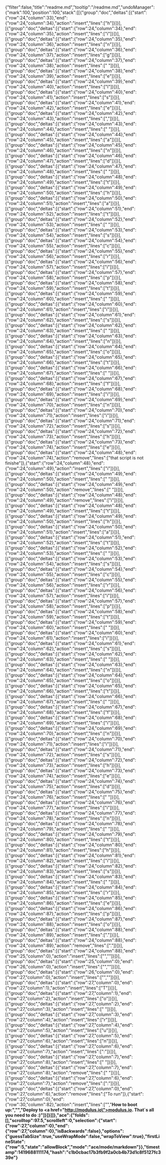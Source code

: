 {"filter":false,"title":"readme.md","tooltip":"/readme.md","undoManager":{"mark":100,"position":100,"stack":[[{"group":"doc","deltas":[{"start":{"row":24,"column":33},"end":{"row":24,"column":34},"action":"insert","lines":["h"]}]}],[{"group":"doc","deltas":[{"start":{"row":24,"column":34},"end":{"row":24,"column":35},"action":"insert","lines":["i"]}]}],[{"group":"doc","deltas":[{"start":{"row":24,"column":35},"end":{"row":24,"column":36},"action":"insert","lines":["n"]}]}],[{"group":"doc","deltas":[{"start":{"row":24,"column":36},"end":{"row":24,"column":37},"action":"insert","lines":["g"]}]}],[{"group":"doc","deltas":[{"start":{"row":24,"column":37},"end":{"row":24,"column":38},"action":"insert","lines":[" "]}]}],[{"group":"doc","deltas":[{"start":{"row":24,"column":38},"end":{"row":24,"column":39},"action":"insert","lines":["e"]}]}],[{"group":"doc","deltas":[{"start":{"row":24,"column":39},"end":{"row":24,"column":40},"action":"insert","lines":["l"]}]}],[{"group":"doc","deltas":[{"start":{"row":24,"column":40},"end":{"row":24,"column":41},"action":"insert","lines":["s"]}]}],[{"group":"doc","deltas":[{"start":{"row":24,"column":41},"end":{"row":24,"column":42},"action":"insert","lines":["e"]}]}],[{"group":"doc","deltas":[{"start":{"row":24,"column":42},"end":{"row":24,"column":43},"action":"insert","lines":[","]}]}],[{"group":"doc","deltas":[{"start":{"row":24,"column":43},"end":{"row":24,"column":44},"action":"insert","lines":[" "]}]}],[{"group":"doc","deltas":[{"start":{"row":24,"column":44},"end":{"row":24,"column":45},"action":"insert","lines":["a"]}]}],[{"group":"doc","deltas":[{"start":{"row":24,"column":45},"end":{"row":24,"column":46},"action":"insert","lines":["n"]}]}],[{"group":"doc","deltas":[{"start":{"row":24,"column":46},"end":{"row":24,"column":47},"action":"insert","lines":["d"]}]}],[{"group":"doc","deltas":[{"start":{"row":24,"column":47},"end":{"row":24,"column":48},"action":"insert","lines":[" "]}]}],[{"group":"doc","deltas":[{"start":{"row":24,"column":48},"end":{"row":24,"column":49},"action":"insert","lines":["t"]}]}],[{"group":"doc","deltas":[{"start":{"row":24,"column":49},"end":{"row":24,"column":50},"action":"insert","lines":["h"]}]}],[{"group":"doc","deltas":[{"start":{"row":24,"column":50},"end":{"row":24,"column":51},"action":"insert","lines":["a"]}]}],[{"group":"doc","deltas":[{"start":{"row":24,"column":51},"end":{"row":24,"column":52},"action":"insert","lines":["t"]}]}],[{"group":"doc","deltas":[{"start":{"row":24,"column":52},"end":{"row":24,"column":53},"action":"insert","lines":[" "]}]}],[{"group":"doc","deltas":[{"start":{"row":24,"column":53},"end":{"row":24,"column":54},"action":"insert","lines":["s"]}]}],[{"group":"doc","deltas":[{"start":{"row":24,"column":54},"end":{"row":24,"column":55},"action":"insert","lines":["c"]}]}],[{"group":"doc","deltas":[{"start":{"row":24,"column":55},"end":{"row":24,"column":56},"action":"insert","lines":["r"]}]}],[{"group":"doc","deltas":[{"start":{"row":24,"column":56},"end":{"row":24,"column":57},"action":"insert","lines":["i"]}]}],[{"group":"doc","deltas":[{"start":{"row":24,"column":57},"end":{"row":24,"column":58},"action":"insert","lines":["p"]}]}],[{"group":"doc","deltas":[{"start":{"row":24,"column":58},"end":{"row":24,"column":59},"action":"insert","lines":["t"]}]}],[{"group":"doc","deltas":[{"start":{"row":24,"column":59},"end":{"row":24,"column":60},"action":"insert","lines":[" "]}]}],[{"group":"doc","deltas":[{"start":{"row":24,"column":60},"end":{"row":24,"column":61},"action":"insert","lines":["i"]}]}],[{"group":"doc","deltas":[{"start":{"row":24,"column":61},"end":{"row":24,"column":62},"action":"insert","lines":["s"]}]}],[{"group":"doc","deltas":[{"start":{"row":24,"column":62},"end":{"row":24,"column":63},"action":"insert","lines":[" "]}]}],[{"group":"doc","deltas":[{"start":{"row":24,"column":63},"end":{"row":24,"column":64},"action":"insert","lines":["n"]}]}],[{"group":"doc","deltas":[{"start":{"row":24,"column":64},"end":{"row":24,"column":65},"action":"insert","lines":["o"]}]}],[{"group":"doc","deltas":[{"start":{"row":24,"column":65},"end":{"row":24,"column":66},"action":"insert","lines":["t"]}]}],[{"group":"doc","deltas":[{"start":{"row":24,"column":66},"end":{"row":24,"column":67},"action":"insert","lines":[" "]}]}],[{"group":"doc","deltas":[{"start":{"row":24,"column":67},"end":{"row":24,"column":68},"action":"insert","lines":["f"]}]}],[{"group":"doc","deltas":[{"start":{"row":24,"column":68},"end":{"row":24,"column":69},"action":"insert","lines":["i"]}]}],[{"group":"doc","deltas":[{"start":{"row":24,"column":69},"end":{"row":24,"column":70},"action":"insert","lines":["n"]}]}],[{"group":"doc","deltas":[{"start":{"row":24,"column":70},"end":{"row":24,"column":71},"action":"insert","lines":["i"]}]}],[{"group":"doc","deltas":[{"start":{"row":24,"column":71},"end":{"row":24,"column":72},"action":"insert","lines":["s"]}]}],[{"group":"doc","deltas":[{"start":{"row":24,"column":72},"end":{"row":24,"column":73},"action":"insert","lines":["h"]}]}],[{"group":"doc","deltas":[{"start":{"row":24,"column":73},"end":{"row":24,"column":74},"action":"insert","lines":["e"]}]}],[{"group":"doc","deltas":[{"start":{"row":24,"column":48},"end":{"row":24,"column":74},"action":"remove","lines":["that script is not finishe"]},{"start":{"row":24,"column":48},"end":{"row":24,"column":49},"action":"insert","lines":["i"]}]}],[{"group":"doc","deltas":[{"start":{"row":24,"column":49},"end":{"row":24,"column":50},"action":"insert","lines":[" "]}]}],[{"group":"doc","deltas":[{"start":{"row":24,"column":49},"end":{"row":24,"column":50},"action":"remove","lines":[" "]}]}],[{"group":"doc","deltas":[{"start":{"row":24,"column":48},"end":{"row":24,"column":49},"action":"remove","lines":["i"]}]}],[{"group":"doc","deltas":[{"start":{"row":24,"column":48},"end":{"row":24,"column":49},"action":"insert","lines":["t"]}]}],[{"group":"doc","deltas":[{"start":{"row":24,"column":49},"end":{"row":24,"column":50},"action":"insert","lines":["h"]}]}],[{"group":"doc","deltas":[{"start":{"row":24,"column":50},"end":{"row":24,"column":51},"action":"insert","lines":["a"]}]}],[{"group":"doc","deltas":[{"start":{"row":24,"column":51},"end":{"row":24,"column":52},"action":"insert","lines":["t"]}]}],[{"group":"doc","deltas":[{"start":{"row":24,"column":52},"end":{"row":24,"column":53},"action":"insert","lines":[" "]}]}],[{"group":"doc","deltas":[{"start":{"row":24,"column":53},"end":{"row":24,"column":54},"action":"insert","lines":["s"]}]}],[{"group":"doc","deltas":[{"start":{"row":24,"column":54},"end":{"row":24,"column":55},"action":"insert","lines":["c"]}]}],[{"group":"doc","deltas":[{"start":{"row":24,"column":55},"end":{"row":24,"column":56},"action":"insert","lines":["r"]}]}],[{"group":"doc","deltas":[{"start":{"row":24,"column":56},"end":{"row":24,"column":57},"action":"insert","lines":["i"]}]}],[{"group":"doc","deltas":[{"start":{"row":24,"column":57},"end":{"row":24,"column":58},"action":"insert","lines":["p"]}]}],[{"group":"doc","deltas":[{"start":{"row":24,"column":58},"end":{"row":24,"column":59},"action":"insert","lines":["t"]}]}],[{"group":"doc","deltas":[{"start":{"row":24,"column":59},"end":{"row":24,"column":60},"action":"insert","lines":[" "]}]}],[{"group":"doc","deltas":[{"start":{"row":24,"column":60},"end":{"row":24,"column":61},"action":"insert","lines":["i"]}]}],[{"group":"doc","deltas":[{"start":{"row":24,"column":61},"end":{"row":24,"column":62},"action":"insert","lines":["s"]}]}],[{"group":"doc","deltas":[{"start":{"row":24,"column":62},"end":{"row":24,"column":63},"action":"insert","lines":[" "]}]}],[{"group":"doc","deltas":[{"start":{"row":24,"column":63},"end":{"row":24,"column":64},"action":"insert","lines":["n"]}]}],[{"group":"doc","deltas":[{"start":{"row":24,"column":64},"end":{"row":24,"column":65},"action":"insert","lines":["o"]}]}],[{"group":"doc","deltas":[{"start":{"row":24,"column":65},"end":{"row":24,"column":66},"action":"insert","lines":["t"]}]}],[{"group":"doc","deltas":[{"start":{"row":24,"column":66},"end":{"row":24,"column":67},"action":"insert","lines":[" "]}]}],[{"group":"doc","deltas":[{"start":{"row":24,"column":67},"end":{"row":24,"column":68},"action":"insert","lines":["f"]}]}],[{"group":"doc","deltas":[{"start":{"row":24,"column":68},"end":{"row":24,"column":69},"action":"insert","lines":["i"]}]}],[{"group":"doc","deltas":[{"start":{"row":24,"column":69},"end":{"row":24,"column":70},"action":"insert","lines":["n"]}]}],[{"group":"doc","deltas":[{"start":{"row":24,"column":70},"end":{"row":24,"column":71},"action":"insert","lines":["i"]}]}],[{"group":"doc","deltas":[{"start":{"row":24,"column":71},"end":{"row":24,"column":72},"action":"insert","lines":["s"]}]}],[{"group":"doc","deltas":[{"start":{"row":24,"column":72},"end":{"row":24,"column":73},"action":"insert","lines":["h"]}]}],[{"group":"doc","deltas":[{"start":{"row":24,"column":73},"end":{"row":24,"column":74},"action":"insert","lines":["e"]}]}],[{"group":"doc","deltas":[{"start":{"row":24,"column":74},"end":{"row":24,"column":75},"action":"insert","lines":["d"]}]}],[{"group":"doc","deltas":[{"start":{"row":24,"column":75},"end":{"row":24,"column":76},"action":"insert","lines":[" "]}]}],[{"group":"doc","deltas":[{"start":{"row":24,"column":76},"end":{"row":24,"column":77},"action":"insert","lines":["i"]}]}],[{"group":"doc","deltas":[{"start":{"row":24,"column":77},"end":{"row":24,"column":78},"action":"insert","lines":["n"]}]}],[{"group":"doc","deltas":[{"start":{"row":24,"column":78},"end":{"row":24,"column":79},"action":"insert","lines":[" "]}]}],[{"group":"doc","deltas":[{"start":{"row":24,"column":79},"end":{"row":24,"column":80},"action":"insert","lines":["t"]}]}],[{"group":"doc","deltas":[{"start":{"row":24,"column":80},"end":{"row":24,"column":81},"action":"insert","lines":["h"]}]}],[{"group":"doc","deltas":[{"start":{"row":24,"column":81},"end":{"row":24,"column":82},"action":"insert","lines":["i"]}]}],[{"group":"doc","deltas":[{"start":{"row":24,"column":82},"end":{"row":24,"column":83},"action":"insert","lines":["s"]}]}],[{"group":"doc","deltas":[{"start":{"row":24,"column":83},"end":{"row":24,"column":84},"action":"insert","lines":[" "]}]}],[{"group":"doc","deltas":[{"start":{"row":24,"column":84},"end":{"row":24,"column":85},"action":"insert","lines":["r"]}]}],[{"group":"doc","deltas":[{"start":{"row":24,"column":85},"end":{"row":24,"column":86},"action":"insert","lines":["e"]}]}],[{"group":"doc","deltas":[{"start":{"row":24,"column":86},"end":{"row":24,"column":87},"action":"insert","lines":["p"]}]}],[{"group":"doc","deltas":[{"start":{"row":24,"column":87},"end":{"row":24,"column":88},"action":"insert","lines":["o"]}]}],[{"group":"doc","deltas":[{"start":{"row":24,"column":88},"end":{"row":24,"column":89},"action":"insert","lines":["."]}]}],[{"group":"doc","deltas":[{"start":{"row":24,"column":88},"end":{"row":24,"column":89},"action":"remove","lines":["."]}]}],[{"group":"doc","deltas":[{"start":{"row":24,"column":88},"end":{"row":25,"column":0},"action":"insert","lines":["",""]}]}],[{"group":"doc","deltas":[{"start":{"row":25,"column":0},"end":{"row":26,"column":0},"action":"insert","lines":["",""]}]}],[{"group":"doc","deltas":[{"start":{"row":26,"column":0},"end":{"row":27,"column":0},"action":"insert","lines":["",""]}]}],[{"group":"doc","deltas":[{"start":{"row":27,"column":0},"end":{"row":27,"column":1},"action":"insert","lines":["T"]}]}],[{"group":"doc","deltas":[{"start":{"row":27,"column":1},"end":{"row":27,"column":2},"action":"insert","lines":["o"]}]}],[{"group":"doc","deltas":[{"start":{"row":27,"column":2},"end":{"row":27,"column":3},"action":"insert","lines":[" "]}]}],[{"group":"doc","deltas":[{"start":{"row":27,"column":3},"end":{"row":27,"column":4},"action":"insert","lines":["r"]}]}],[{"group":"doc","deltas":[{"start":{"row":27,"column":4},"end":{"row":27,"column":5},"action":"insert","lines":["u"]}]}],[{"group":"doc","deltas":[{"start":{"row":27,"column":5},"end":{"row":27,"column":6},"action":"insert","lines":["n"]}]}],[{"group":"doc","deltas":[{"start":{"row":27,"column":6},"end":{"row":27,"column":7},"action":"insert","lines":[":"]}]}],[{"group":"doc","deltas":[{"start":{"row":27,"column":7},"end":{"row":27,"column":8},"action":"insert","lines":[" "]}]}],[{"group":"doc","deltas":[{"start":{"row":27,"column":7},"end":{"row":27,"column":8},"action":"remove","lines":[" "]}]}],[{"group":"doc","deltas":[{"start":{"row":27,"column":6},"end":{"row":27,"column":7},"action":"remove","lines":[":"]}]}],[{"group":"doc","deltas":[{"start":{"row":27,"column":0},"end":{"row":27,"column":6},"action":"remove","lines":["To run"]},{"start":{"row":27,"column":0},"end":{"row":30,"column":82},"action":"insert","lines":["","<b>How to boot up:<b>","","Deploy to <a href=\"http://modulus.io\">modulus.io</a>. That´s all you need to do :)"]}]}]]},"ace":{"folds":[],"scrolltop":97.5,"scrollleft":0,"selection":{"start":{"row":27,"column":0},"end":{"row":27,"column":0},"isBackwards":false},"options":{"guessTabSize":true,"useWrapMode":false,"wrapToView":true},"firstLineState":{"row":5,"state":"allowBlock","mode":"ace/mode/markdown"}},"timestamp":1419688111174,"hash":"c1b0cbac17b3fb9f2a0cb4b73d1c8f5127fc339e"}